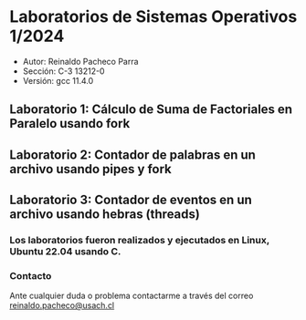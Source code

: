 # Laboratorios de Sistemas Operativos 1/2024

- Autor: Reinaldo Pacheco Parra
- Sección: C-3 13212-0 
- Versión: gcc 11.4.0

## Laboratorio 1: Cálculo de Suma de Factoriales en Paralelo usando fork

## Laboratorio 2: Contador de palabras en un archivo usando pipes y fork

## Laboratorio 3: Contador de eventos en un archivo usando hebras (threads)


### Los laboratorios fueron realizados y ejecutados en Linux, Ubuntu 22.04 usando C.

### Contacto
Ante cualquier duda o problema contactarme a través del correo reinaldo.pacheco@usach.cl
